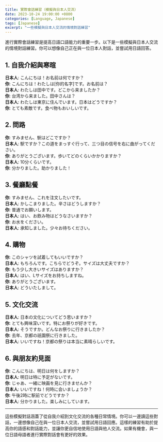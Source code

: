 ```yaml
---
title: 實際會話練習（模擬與日本人交流）
date: 2023-10-24 19:00:00 +0800
categories: [Language, Japanese]
tags: [Japanese] 
excerpt: "一些模擬與日本人交流的情境對話練習"
---
```


進行實際會話練習是提高日語口語能力的重要一步。以下是一些模擬與日本人交流的情境對話練習。你可以想像自己正在與一位日本人對話，並嘗試用日語回答。

## **1. 自我介紹與寒暄**

**日本人**: こんにちは！お名前は何ですか？  
**你**: こんにちは！わたしは[你的名字]です。お名前は？  
**日本人**: わたしは田中です。どこから来ましたか？  
**你**: 台湾から来ました。田中さんは？  
**日本人**: わたしは東京に住んでいます。日本はどうですか？  
**你**: とても素敵です。食べ物もおいしいです。

## **2. 問路**

**你**: すみません、駅はどこですか？  
**日本人**: 駅ですか？この道をまっすぐ行って、三つ目の信号を右に曲がってください。  
**你**: ありがとうございます。歩いてどのくらいかかりますか？  
**日本人**: 10分くらいです。  
**你**: 分かりました。助かりました！

## **3. 餐廳點餐**

**你**: すみません、これを注文したいです。  
**日本人**: かしこまりました。辛さはどうしますか？  
**你**: 普通でお願いします。  
**日本人**: はい、お飲み物はどうなさいますか？  
**你**: お水をください。  
**日本人**: 承知しました。少々お待ちください。

## **4. 購物**

**你**: このシャツを試着してもいいですか？  
**日本人**: もちろんです。こちらでどうぞ。サイズは大丈夫ですか？  
**你**: もう少し大きいサイズはありますか？  
**日本人**: はい、Lサイズをお持ちしますね。  
**你**: ありがとうございます。  
**日本人**: どういたしまして。

## **5. 文化交流**

**日本人**: 日本の文化についてどう思いますか？  
**你**: とても興味深いです。特にお祭りが好きです。  
**日本人**: そうですか。どんなお祭りに行きましたか？  
**你**: 去年、京都の祇園祭に行きました。  
**日本人**: いいですね！京都の祭りは本当に素晴らしいです。

## **6. 與朋友約見面**

**你**: こんにちは、明日は何をしますか？  
**日本人**: 明日は特に予定がないです。  
**你**: じゃあ、一緒に映画を見に行きませんか？  
**日本人**: いいですね！何時に会いましょうか？  
**你**: 午後2時に駅前でどうですか？  
**日本人**: 分かりました。楽しみにしています。

---

這些模擬對話涵蓋了從自我介紹到文化交流的各種日常情境。你可以一邊讀這些對話，一邊想像自己在與一位日本人交流，並嘗試用日語回應。這樣的練習有助於提高你的語感和對話能力，並讓你更自信地使用日語與他人交流。如果有機會，與一位日語母語者進行實際對話會有更好的效果。
